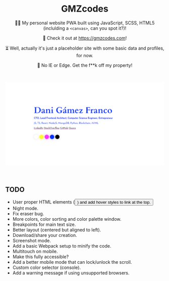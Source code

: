 <h1 align="center">GMZcodes</h1>

<p align="center">
    👨‍💻 My personal website PWA built using JavaScript, SCSS, HTML5 (inclulding a <code>&lt;canvas&gt;</code>, can you spot it?)!
</p><p align="center">
    🚀 Check it out at <a href="https://gmzcodes.com">https://gmzcodes.com</a>!
</p><p align="center">
    ⏳ Well, actually it's just a placeholder site with some basic data and profiles, for now.
</p><p align="center">
    💩 No IE or Edge. Get the f**k off my property!
</p>

<br />


<p align="center">
    <a href="https://gmzcodes.com" target="_blank">
        <img src="./static/images/og-images/dani-gamez-franco-personal-website.png" width="512" />
    </a>
</p>

<br />

TODO
----

- User proper HTML elements (<button>) and add hover styles to link at the top.
- Night mode.
- Fix eraser bug.
- More colors, color sorting and color palette window.
- Breakpoints for main text size.
- Better layout (centered but aligned to left).
- Download/share your creation.
- Screenshot mode.
- Add a basic Webpack setup to minify the code.
- Multitouch on mobile.
- Make this fully accessible?
- Add a better mobile mode that can lock/unlock the scroll.
- Custom color selector (console).
- Add a warning message if using unsupported browsers.
